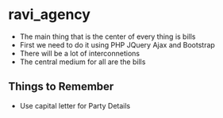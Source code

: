 # ravi_agency

* The main thing that is the center of every thing is bills
* First we need to do it using PHP JQuery Ajax and Bootstrap
* There will be a lot of interconnetions
* The central medium for all are the bills


## Things to Remember
* Use capital letter for Party Details
